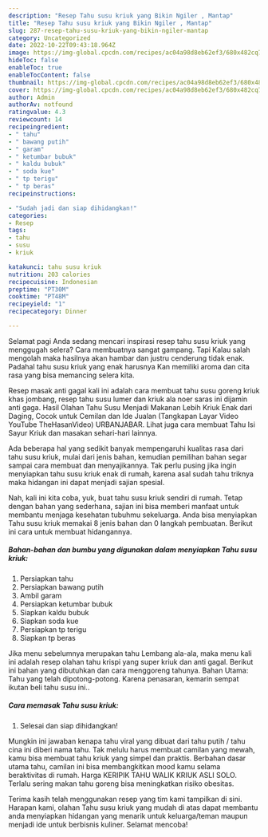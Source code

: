 ```yaml
---
description: "Resep Tahu susu kriuk yang Bikin Ngiler , Mantap"
title: "Resep Tahu susu kriuk yang Bikin Ngiler , Mantap"
slug: 287-resep-tahu-susu-kriuk-yang-bikin-ngiler-mantap
category: Uncategorized
date: 2022-10-22T09:43:18.964Z
image: https://img-global.cpcdn.com/recipes/ac04a98d8eb62ef3/680x482cq70/tahu-susu-kriuk-foto-resep-utama.jpg
hideToc: false
enableToc: true
enableTocContent: false
thumbnail: https://img-global.cpcdn.com/recipes/ac04a98d8eb62ef3/680x482cq70/tahu-susu-kriuk-foto-resep-utama.jpg
cover: https://img-global.cpcdn.com/recipes/ac04a98d8eb62ef3/680x482cq70/tahu-susu-kriuk-foto-resep-utama.jpg
author: Admin
authorAv: notfound
ratingvalue: 4.3
reviewcount: 14
recipeingredient:
- " tahu"
- " bawang putih"
- " garam"
- " ketumbar bubuk"
- " kaldu bubuk"
- " soda kue"
- " tp terigu"
- " tp beras"
recipeinstructions:

- "Sudah jadi dan siap dihidangkan!"
categories:
- Resep
tags:
- tahu
- susu
- kriuk

katakunci: tahu susu kriuk 
nutrition: 203 calories
recipecuisine: Indonesian
preptime: "PT30M"
cooktime: "PT48M"
recipeyield: "1"
recipecategory: Dinner

---
```



Selamat pagi Anda sedang mencari inspirasi resep tahu susu kriuk yang menggugah selera? Cara membuatnya sangat gampang. Tapi Kalau salah mengolah maka hasilnya akan hambar dan justru cenderung tidak enak. Padahal tahu susu kriuk yang enak harusnya Kan memiliki aroma dan cita rasa yang bisa memancing selera kita.


Resep masak anti gagal kali ini adalah cara membuat tahu susu goreng kriuk khas jombang, resep tahu susu lumer dan kriuk ala noer saras ini dijamin anti gaga. Hasil Olahan Tahu Susu Menjadi Makanan Lebih Kriuk Enak dari Daging, Cocok untuk Cemilan dan Ide Jualan (Tangkapan Layar Video YouTube TheHasanVideo) URBANJABAR. Lihat juga cara membuat Tahu Isi Sayur Kriuk dan masakan sehari-hari lainnya.

Ada beberapa hal yang sedikit banyak mempengaruhi kualitas rasa dari tahu susu kriuk, mulai dari jenis bahan, kemudian pemilihan bahan segar sampai cara membuat dan menyajikannya. Tak perlu pusing jika ingin menyiapkan tahu susu kriuk enak di rumah, karena asal sudah tahu triknya maka hidangan ini dapat menjadi sajian spesial.


Nah, kali ini kita coba, yuk, buat tahu susu kriuk sendiri di rumah. Tetap dengan bahan yang sederhana, sajian ini bisa memberi manfaat untuk membantu menjaga kesehatan tubuhmu sekeluarga. Anda bisa menyiapkan Tahu susu kriuk memakai 8 jenis bahan dan 0 langkah pembuatan. Berikut ini cara untuk membuat hidangannya.

<!--inarticleads1-->

##### Bahan-bahan dan bumbu yang digunakan dalam menyiapkan Tahu susu kriuk:

1. Persiapkan  tahu
1. Persiapkan  bawang putih
1. Ambil  garam
1. Persiapkan  ketumbar bubuk
1. Siapkan  kaldu bubuk
1. Siapkan  soda kue
1. Persiapkan  tp terigu
1. Siapkan  tp beras


Jika menu sebelumnya merupakan tahu Lembang ala-ala, maka menu kali ini adalah resep olahan tahu krispi yang super kriuk dan anti gagal. Berikut ini bahan yang dibutuhkan dan cara menggoreng tahunya. Bahan Utama: Tahu yang telah dipotong-potong. Karena penasaran, kemarin sempat ikutan beli tahu susu ini.. 

<!--inarticleads2-->

##### Cara memasak Tahu susu kriuk:


1. Selesai dan siap dihidangkan!

Mungkin ini jawaban kenapa tahu viral yang dibuat dari tahu putih / tahu cina ini diberi nama tahu. Tak melulu harus membuat camilan yang mewah, kamu bisa membuat tahu kriuk yang simpel dan praktis. Berbahan dasar utama tahu, camilan ini bisa membangkitkan mood kamu selama beraktivitas di rumah. Harga KERIPIK TAHU WALIK KRIUK ASLI SOLO. Terlalu sering makan tahu goreng bisa meningkatkan risiko obesitas. 

Terima kasih telah menggunakan resep yang tim kami tampilkan di sini. Harapan kami, olahan Tahu susu kriuk yang mudah di atas dapat membantu anda menyiapkan hidangan yang menarik untuk keluarga/teman maupun menjadi ide untuk berbisnis kuliner. Selamat mencoba!
